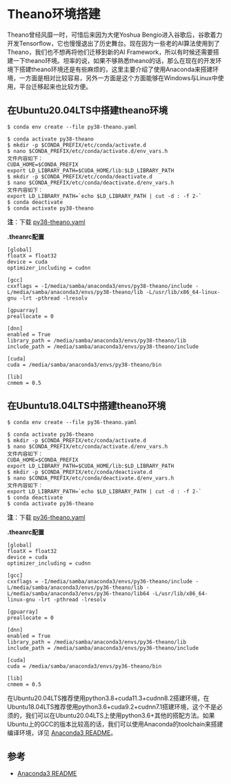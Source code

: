 # Theano环境搭建

Theano曾经风靡一时，可惜后来因为大佬Yoshua Bengio进入谷歌后，谷歌着力开发Tensorflow，它也慢慢退出了历史舞台。现在因为一些老的AI算法使用到了Theano，我们也不想再将他们迁移到新的AI Framework，所以有时候还需要搭建一下theano环境。坦率的说，如果不够熟悉theano的话，那么在现在的开发环境下搭建theano环境还是有些麻烦的，这里主要介绍了使用Anaconda来搭建环境，一方面是相对比较容易，另外一方面是这个方面能够在Windows与Linux中使用，平台迁移起来也比较方便。

## 在Ubuntu20.04LTS中搭建theano环境

```
$ conda env create --file py38-theano.yaml

$ conda activate py38-theano
$ mkdir -p $CONDA_PREFIX/etc/conda/activate.d
$ nano $CONDA_PREFIX/etc/conda/activate.d/env_vars.h
文件内容如下：
CUDA_HOME=$CONDA_PREFIX
export LD_LIBRARY_PATH=$CUDA_HOME/lib:$LD_LIBRARY_PATH
$ mkdir -p $CONDA_PREFIX/etc/conda/deactivate.d
$ nano $CONDA_PREFIX/etc/conda/deactivate.d/env_vars.h
文件内容如下：
export LD_LIBRARY_PATH=`echo $LD_LIBRARY_PATH | cut -d : -f 2-`
$ conda deactivate
$ conda activate py38-theano
```

**注**：下载 [py38-theano.yaml](https://github.com/SNSerHello/MyNotes/blob/main/anaconda3/py38-theano.yaml)

**.theanrc配置**

```
[global]
floatX = float32
device = cuda
optimizer_including = cudnn

[gcc]
cxxflags = -I/media/samba/anaconda3/envs/py38-theano/include -L/media/samba/anaconda3/envs/py38-theano/lib -L/usr/lib/x86_64-linux-gnu -lrt -pthread -lresolv

[gpuarray]
preallocate = 0

[dnn]
enabled = True
library_path = /media/samba/anaconda3/envs/py38-theano/lib
include_path = /media/samba/anaconda3/envs/py38-theano/include

[cuda]
cuda = /media/samba/anaconda3/envs/py38-theano/bin

[lib]
cnmem = 0.5
```



## 在Ubuntu18.04LTS中搭建theano环境

```
$ conda env create --file py36-theano.yaml

$ conda activate py36-theano
$ mkdir -p $CONDA_PREFIX/etc/conda/activate.d
$ nano $CONDA_PREFIX/etc/conda/activate.d/env_vars.h
文件内容如下：
CUDA_HOME=$CONDA_PREFIX
export LD_LIBRARY_PATH=$CUDA_HOME/lib:$LD_LIBRARY_PATH
$ mkdir -p $CONDA_PREFIX/etc/conda/deactivate.d
$ nano $CONDA_PREFIX/etc/conda/deactivate.d/env_vars.h
文件内容如下：
export LD_LIBRARY_PATH=`echo $LD_LIBRARY_PATH | cut -d : -f 2-`
$ conda deactivate
$ conda activate py36-theano
```

**注**：下载 [py36-theano.yaml](https://github.com/SNSerHello/MyNotes/blob/main/anaconda3/py36-theano.yaml)

**.theanrc配置**

```
[global]
floatX = float32
device = cuda
optimizer_including = cudnn

[gcc]
cxxflags = -I/media/samba/anaconda3/envs/py36-theano/include -L/media/samba/anaconda3/envs/py36-theano/lib -L/media/samba/anaconda3/envs/py36-theano/lib64 -L/usr/lib/x86_64-linux-gnu -lrt -pthread -lresolv

[gpuarray]
preallocate = 0

[dnn]
enabled = True
library_path = /media/samba/anaconda3/envs/py36-theano/lib
include_path = /media/samba/anaconda3/envs/py36-theano/include

[cuda]
cuda = /media/samba/anaconda3/envs/py36-theano/bin

[lib]
cnmem = 0.5
```

在Ubuntu20.04LTS推荐使用python3.8+cuda11.3+cudnn8.2搭建环境，在Ubuntu18.04LTS推荐使用python3.6+cuda9.2+cudnn7.1搭建环境，这个不是必须的，我们可以在Ubuntu20.04LTS上使用python3.6+其他的搭配方法。如果Ubuntu上的GCC的版本比较高的话，我们可以使用Anaconda的toolchain来搭建编译环境，详见 [Anaconda3 README](https://github.com/SNSerHello/MyNotes/tree/main/anaconda3)。



## 参考

- [Anaconda3 README](https://github.com/SNSerHello/MyNotes/tree/main/anaconda3)